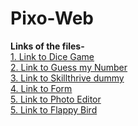 # Pixo-Web
**Links of the files-**\
[1. Link to Dice Game](https://yajatchaudhary.github.io/Pixo-Web/dice%20game/)\
[2. Link to Guess my Number](https://yajatchaudhary.github.io/Pixo-Web/guess%20my%20number/)\
[3. Link to Skillthrive dummy](https://yajatchaudhary.github.io/Pixo-Web/skillthrive%20dummy/)\
[4. Link to Form](https://yajatchaudhary.github.io/Pixo-Web/Form/)\
[5. Link to Photo Editor](https://yajatchaudhary.github.io/Pixo-Web/photo%20editor/)\
[5. Link to Flappy Bird](https://yajatchaudhary.github.io/Pixo-Web/photo%20editor/)
